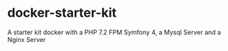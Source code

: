 # docker-starter-kit
A starter kit docker with a PHP 7.2 FPM Symfony 4, a Mysql Server and a Nginx Server
